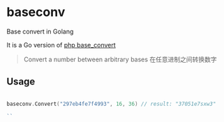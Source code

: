 # baseconv
Base convert in Golang

It is a Go version of [php base_convert](http://php.net/base_convert)

> Convert a number between arbitrary bases
> 在任意进制之间转换数字

## Usage

```go

baseconv.Convert("297eb4fe7f4993", 16, 36) // result: "37051e7sxw3"

``
